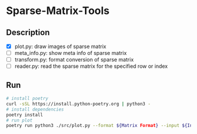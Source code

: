 # Sparse-Matrix-Tools
## Description
- [x] plot.py: draw images of sparse matrix 
- [ ] meta_info.py: show meta info of sparse matrix
- [ ] transform.py: format conversion of sparse matrix
- [ ] reader.py: read the sparse matrix for the specified row or index

## Run
```bash
# install poetry
curl -sSL https://install.python-poetry.org | python3 -
# install dependencies
poetry install
# run plot
poetry run python3 ./src/plot.py --format ${Matrix Format} --input ${Input Matrix}
```

